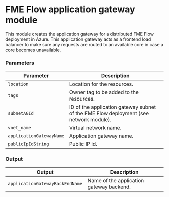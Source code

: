 # FME Flow application gateway module
This module creates the application gateway for a distributed FME Flow deployment in Azure. This application gateway acts as a frontend load balancer to make sure any requests are routed to an available core in case a core becomes unavailable.
### Parameters
|Parameter|Description|
|---|---|
|`location` | Location for the resources.
|`tags` | Owner tag to be added to the resources.
|`subnetAGId` | ID of the application gateway subnet of the FME Flow deployment (see network module).|
|`vnet_name`|Virtual network name.|
|`applicationGatewayName`|Application gateway name.|
|`publicIpIdString`|Public IP id.|
### Output
|Output|Description|
|---|---|
|`applicationGatewayBackEndName` | Name of the application gateway backend.|

